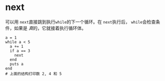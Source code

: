 # next

可以用 `next`直接跳到执行`while`的下一个循环。在 `next`执行后， `while`会检查条件，如果是 *真*的，它就接着执行循环体。

```crystal
a = 1
while a < 5
  a += 1
  if a == 3
    next
  end
  puts a
end
# 上面的结构打印数 2, 4 和 5
```
